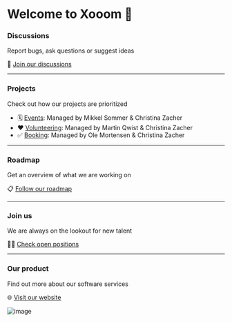# Welcome to Xooom 👋

### Discussions
Report bugs, ask questions or suggest ideas

💬 [Join our discussions](https://github.com/orgs/xooom-community/discussions)

---

### Projects
Check out how our projects are prioritized

- 🗓️ [Events](https://github.com/orgs/xooom-community/projects/3/views/1): Managed by Mikkel Sommer & Christina Zacher
- ❤️ [Volunteering](https://github.com/orgs/xooom-community/projects/2): Managed by Martin Qwist & Christina Zacher
- ✅ [Booking](https://github.com/orgs/xooom-community/projects/4/views/1): Managed by Ole Mortensen & Christina Zacher

---

### Roadmap
Get an overview of what we are working on

📋 [Follow our roadmap](https://github.com/orgs/xooom-community/projects/1/views/1)

---

### Join us
We are always on the lookout for new talent

🧑‍💻 [Check open positions](https://xooom.dk/jobs)

---

### Our product
Find out more about our software services

🌐 [Visit our website](https://xooom.dk)

![image](https://github.com/xooom-community/.github/assets/11291103/1043c6b9-b20c-45a5-a241-c1d53df35b21)
